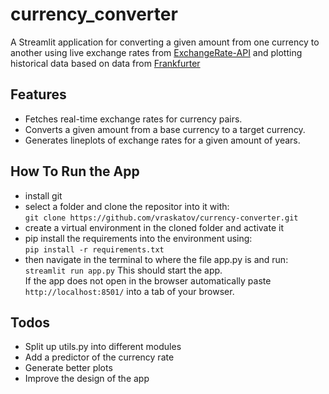 # currency_converter

A Streamlit application for converting a given amount from one currency to another using live exchange rates from [ExchangeRate-API](https://exchangerate-api.com/) and plotting historical data based on data from [Frankfurter](https://frankfurter.dev/)

## Features
- Fetches real-time exchange rates for currency pairs.
- Converts a given amount from a base currency to a target currency.
- Generates lineplots of exchange rates for a given amount of years.

## How To Run the App
- install git
- select a folder and clone the repositor into it with:\
```git clone https://github.com/vraskatov/currency-converter.git```
- create a virtual environment in the cloned folder and activate it
- pip install the requirements into the environment using:\
```pip install -r requirements.txt```
- then navigate in the terminal to where the file app.py is and run:\
```streamlit run app.py```
This should start the app.\
If the app does not open in the browser automatically paste ```http://localhost:8501/``` into a tab of your browser.


## Todos

- Split up utils.py into different modules
- Add a predictor of the currency rate
- Generate better plots
- Improve the design of the app